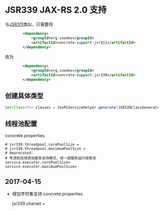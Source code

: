 # JSR339 JAX-RS 2.0 支持

与[JSR311](jsr311.md)类似，只需要将

```xml
        <dependency>
            <groupId>org.coodex</groupId>
            <artifactId>concrete-support-jsr311</artifactId>
        </dependency>
```

改为

```xml
        <dependency>
            <groupId>org.coodex</groupId>
            <artifactId>concrete-support-jsr339</artifactId>
        </dependency>
```

## 创建具体类型

```java
Set<Class<?>> classes = JaxRSServiceHelper.generate(JSR339ClassGenerator.GENERATOR_NAME, packages);
```

## 线程池配置

concrete.properties

    
    # jsr339.threadpool.corePoolSize = 
    # jsr339.threadpool.maximumPoolSize =
    # deprecated.
    # 考虑到后续其他服务支持模式，统一成服务运行线程池
    service.executor.corePoolSize=
    service.executor.maximumPoolSize=
    
## 2017-04-15
- 增加字符集支持
concrete.properties

    jsr339.charset =